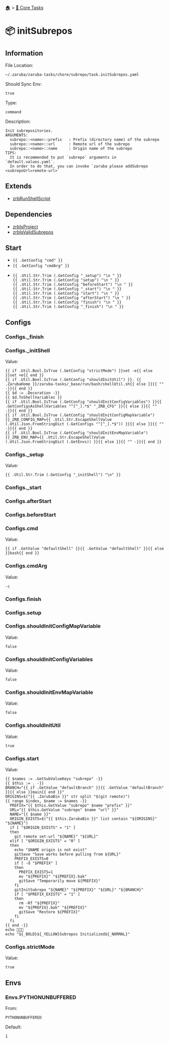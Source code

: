 <!--startTocHeader-->
[🏠](../README.md) > [🥝 Core Tasks](README.md)
# 📦 initSubrepos
<!--endTocHeader-->

## Information

File Location:

    ~/.zaruba/zaruba-tasks/chore/subrepo/task.initSubrepos.yaml

Should Sync Env:

    true

Type:

    command

Description:

    Init subrepositories.
    ARGUMENTS:
      subrepo::<name>::prefix   : Prefix (directory name) of the subrepo
      subrepo::<name>::url      : Remote url of the subrepo
      subrepo::<name>::name     : Origin name of the subrepo
    TIPS:
      It is recommended to put `subrepo` arguments in `default.values.yaml`.
      In order to do that, you can invoke `zaruba please addSubrepo <subrepoUrl=remote-url>`



## Extends

* [zrbRunShellScript](zrb-run-shell-script.md)


## Dependencies

* [zrbIsProject](zrb-is-project.md)
* [zrbIsValidSubrepos](zrb-is-valid-subrepos.md)


## Start

* `{{ .GetConfig "cmd" }}`
* `{{ .GetConfig "cmdArg" }}`
*
    ```
    {{ .Util.Str.Trim (.GetConfig "_setup") "\n " }}
    {{ .Util.Str.Trim (.GetConfig "setup") "\n " }}
    {{ .Util.Str.Trim (.GetConfig "beforeStart") "\n " }}
    {{ .Util.Str.Trim (.GetConfig "_start") "\n " }}
    {{ .Util.Str.Trim (.GetConfig "start") "\n " }}
    {{ .Util.Str.Trim (.GetConfig "afterStart") "\n " }}
    {{ .Util.Str.Trim (.GetConfig "finish") "\n " }}
    {{ .Util.Str.Trim (.GetConfig "_finish") "\n " }}

    ```


## Configs


### Configs._finish


### Configs._initShell

Value:

    {{ if .Util.Bool.IsTrue (.GetConfig "strictMode") }}set -e{{ else }}set +e{{ end }}
    {{ if .Util.Bool.IsTrue (.GetConfig "shouldInitUtil") }}. {{ .ZarubaHome }}/zaruba-tasks/_base/run/bash/shellUtil.sh{{ else }}{{ "" -}}{{ end }}
    {{ $d := .Decoration -}}
    {{ $d.ToShellVariables }}
    {{ if .Util.Bool.IsTrue (.GetConfig "shouldInitConfigVariables") }}{{ .GetConfigsAsShellVariables "^[^_].*$" "_ZRB_CFG" }}{{ else }}{{ "" -}}{{ end }}
    {{ if .Util.Bool.IsTrue (.GetConfig "shouldInitConfigMapVariable") }}_ZRB_CONFIG_MAP={{ .Util.Str.EscapeShellValue (.Util.Json.FromStringDict (.GetConfigs "^[^_].*$")) }}{{ else }}{{ "" -}}{{ end }}
    {{ if .Util.Bool.IsTrue (.GetConfig "shouldInitEnvMapVariable") }}_ZRB_ENV_MAP={{ .Util.Str.EscapeShellValue (.Util.Json.FromStringDict (.GetEnvs)) }}{{ else }}{{ "" -}}{{ end }}



### Configs._setup

Value:

    {{ .Util.Str.Trim (.GetConfig "_initShell") "\n" }}


### Configs._start


### Configs.afterStart


### Configs.beforeStart


### Configs.cmd

Value:

    {{ if .GetValue "defaultShell" }}{{ .GetValue "defaultShell" }}{{ else }}bash{{ end }}


### Configs.cmdArg

Value:

    -c


### Configs.finish


### Configs.setup


### Configs.shouldInitConfigMapVariable

Value:

    false


### Configs.shouldInitConfigVariables

Value:

    false


### Configs.shouldInitEnvMapVariable

Value:

    false


### Configs.shouldInitUtil

Value:

    true


### Configs.start

Value:

    {{ $names := .GetSubValueKeys "subrepo" -}}
    {{ $this := . -}}
    BRANCH="{{ if .GetValue "defaultBranch" }}{{ .GetValue "defaultBranch" }}{{ else }}main{{ end }}"
    ORIGINS=$("{{ .ZarubaBin }}" str split "$(git remote)")
    {{ range $index, $name := $names -}}
      PREFIX="{{ $this.GetValue "subrepo" $name "prefix" }}"
      URL="{{ $this.GetValue "subrepo" $name "url" }}"
      NAME="{{ $name }}"
      ORIGIN_EXISTS=$("{{ $this.ZarubaBin }}" list contain "${ORIGINS}" "${NAME}")
      if [ "$ORIGIN_EXISTS" = "1" ]
      then
        git remote set-url "${NAME}" "${URL}"
      elif [ "$ORIGIN_EXISTS" = "0" ]
      then
        echo "$NAME origin is not exist"
        gitSave "Save works before pulling from ${URL}"
        PREFIX_EXISTS=0
        if [ -d "$PREFIX" ]
        then
          PREFIX_EXISTS=1
          mv "${PREFIX}" "${PREFIX}.bak"
          gitSave "Temporarily move ${PREFIX}"
        fi
        gitInitSubrepo "${NAME}" "${PREFIX}" "${URL}" "${BRANCH}"
        if [ "$PREFIX_EXISTS" = "1" ]
        then
          rm -Rf "${PREFIX}"
          mv "${PREFIX}.bak" "${PREFIX}"
          gitSave "Restore ${PREFIX}"
        fi
      fi
    {{ end -}}
    echo 🎉🎉🎉
    echo "${_BOLD}${_YELLOW}Subrepos Initialized${_NORMAL}"



### Configs.strictMode

Value:

    true


## Envs


### Envs.PYTHONUNBUFFERED

From:

    PYTHONUNBUFFERED

Default:

    1